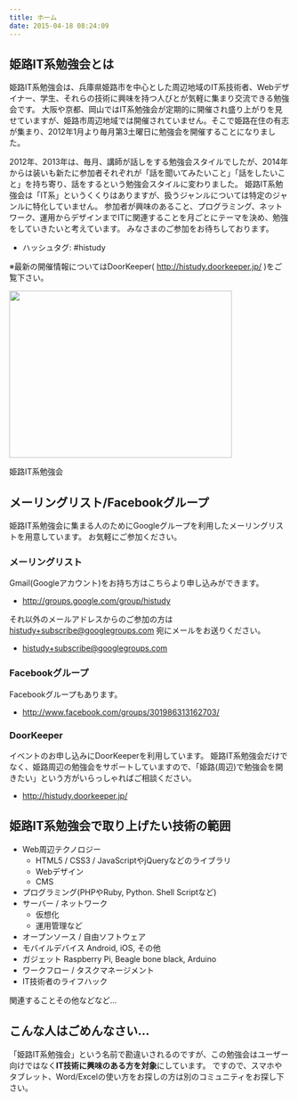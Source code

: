 ```yaml
---
title: ホーム
date: 2015-04-18 08:24:09
---
```


姫路IT系勉強会とは
------------------

姫路IT系勉強会は、兵庫県姫路市を中心とした周辺地域のIT系技術者、Webデザイナー、学生、それらの技術に興味を持つ人びとが気軽に集まり交流できる勉強会です。
大阪や京都、岡山ではIT系勉強会が定期的に開催され盛り上がりを見せていますが、姫路市周辺地域では開催されていません。そこで姫路在住の有志が集まり、2012年1月より毎月第3土曜日に勉強会を開催することになりました。

2012年、2013年は、毎月、講師が話しをする勉強会スタイルでしたが、2014年からは装いも新たに参加者それぞれが「話を聞いてみたいこと」「話をしたいこと」を持ち寄り、話をするという勉強会スタイルに変わりました。
姫路IT系勉強会は「IT系」というくくりはありますが、扱うジャンルについては特定のジャンルに特化していません。 参加者が興味のあること、プログラミング、ネットワーク、運用からデザインまでITに関連することを月ごとにテーマを決め、勉強をしていきたいと考えています。
みなさまのご参加をお待ちしております。

-   ハッシュタグ: \#histudy

※最新の開催情報についてはDoorKeeper( <http://histudy.doorkeeper.jp/> )をご覧下さい。

<img src="http://www.google.com/chart?chc=sites&amp;cht=d&amp;chdp=sites&amp;chl=%5B%5BRecent+announcements&#39;%3D20&#39;f%5Cv&#39;a%5C%3D0&#39;10&#39;%3D399&#39;0&#39;dim&#39;%5Cbox1&#39;b%5CF6F6F6&#39;fC%5CF6F6F6&#39;eC%5C0&#39;sk&#39;%5C%5B%22%E6%9C%80%E6%96%B0%E3%81%AE%E3%81%8A%E7%9F%A5%E3%82%89%E3%81%9B%22&#39;%5D&#39;a%5CV%5C%3D12&#39;f%5C%5DV%5Cta%5C%3D10&#39;%3D0&#39;%3D400&#39;%3D297&#39;dim&#39;%5C%3D10&#39;%3D10&#39;%3D400&#39;%3D297&#39;vdim&#39;%5Cbox1&#39;b%5Cva%5CF6F6F6&#39;fC%5CC8C8C8&#39;eC%5C&#39;a%5C%5Do%5CLauto&#39;f%5C&amp;sig=3oqy2tvGC7KmAT9eriIgDh843O8" width="400" height="300" />

姫路IT系勉強会

メーリングリスト/Facebookグループ
---------------------------------

姫路IT系勉強会に集まる人のためにGoogleグループを利用したメーリングリストを用意しています。
お気軽にご参加ください。

### メーリングリスト

Gmail(Googleアカウント)をお持ち方はこちらより申し込みができます。

-   <http://groups.google.com/group/histudy>

それ以外のメールアドレスからのご参加の方は histudy+subscribe@googlegroups.com 宛にメールをお送りください。

-   histudy+subscribe@googlegroups.com

### Facebookグループ

Facebookグループもあります。

-   <http://www.facebook.com/groups/301986313162703/>

### DoorKeeper

イベントのお申し込みにDoorKeeperを利用しています。
姫路IT系勉強会だけでなく、姫路周辺の勉強会をサポートしていますので、「姫路(周辺)で勉強会を開きたい」という方がいらっしゃればご相談ください。

-   <http://histudy.doorkeeper.jp/>

姫路IT系勉強会で取り上げたい技術の範囲
--------------------------------------

-   Web周辺テクノロジー
    -   HTML5 / CSS3 / JavaScriptやjQueryなどのライブラリ
    -   Webデザイン
    -   CMS
-   プログラミング(PHPやRuby, Python. Shell Scriptなど)
-   サーバー / ネットワーク
    -   仮想化
    -   運用管理など
-   オープンソース / 自由ソフトウェア
-   モバイルデバイス Android, iOS, その他
-   ガジェット Raspberry Pi, Beagle bone black, Arduino
-   ワークフロー / タスクマネージメント
-   IT技術者のライフハック

関連することその他などなど…

こんな人はごめんなさい…
-----------------------

「姫路IT系勉強会」という名前で勘違いされるのですが、この勉強会はユーザー向けではなく**IT技術に興味のある方を対象**にしています。
ですので、スマホやタブレット、Word/Excelの使い方をお探しの方は別のコミュニティをお探し下さい。

​
